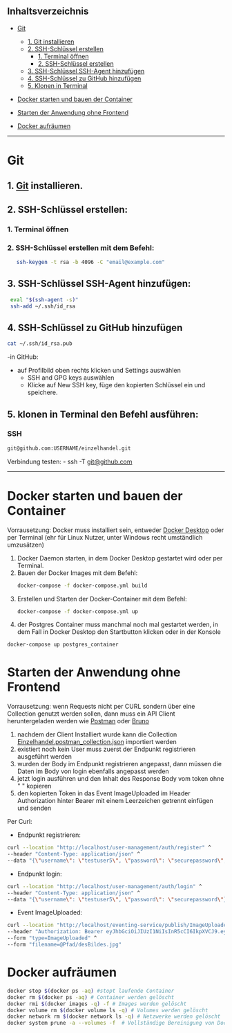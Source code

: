 ## Inhaltsverzeichnis

- [Git](#git)
    - [1. Git installieren](#1-git-installieren)
    - [2. SSH-Schlüssel erstellen](#2-ssh-schlüssel-erstellen)
        - [1. Terminal öffnen](#1-terminal-öffnen)
        - [2. SSH-Schlüssel erstellen](#2-ssh-schlüssel-erstellen-mit-dem-befehl)
    - [3. SSH-Schlüssel SSH-Agent hinzufügen](#3-ssh-schlüssel-ssh-agent-hinzufügen)
    - [4. SSH-Schlüssel zu GitHub hinzufügen](#4-ssh-schlüssel-zu-github-hinzufügen)
    - [5. Klonen in Terminal](#5-klonen-in-terminal)

- [Docker starten und bauen der Container](#docker-starten-und-bauen-der-container)

- [Starten der Anwendung ohne Frontend](#starten-der-anwendung-ohne-frontend)

- [Docker aufräumen](#docker-aufräumen)

-------------------------------------------------------------------------------------

# Git

## 1. [Git](https://git-scm.com/downloads) installieren.
## 2. SSH-Schlüssel erstellen:

### 1. Terminal öffnen
### 2. SSH-Schlüssel erstellen mit dem Befehl:

   ```bash
      ssh-keygen -t rsa -b 4096 -C "email@example.com"
   ```

## 3. SSH-Schlüssel SSH-Agent hinzufügen:

   ```bash
    eval "$(ssh-agent -s)"
    ssh-add ~/.ssh/id_rsa
   ```

## 4. SSH-Schlüssel zu GitHub hinzufügen

   ````bash
   cat ~/.ssh/id_rsa.pub
   ````

-in GitHub:
- auf Profilbild oben rechts klicken und Settings auswählen
    - SSH and GPG keys auswählen
    - Klicke auf New SSH key, füge den kopierten Schlüssel ein und speichere.

## 5. klonen in Terminal den Befehl ausführen:

  ### SSH

   ````bash
   git@github.com:USERNAME/einzelhandel.git
   ````

  Verbindung testen:
    - ssh -T git@github.com

-------------------------------------------------------------------------------------

# Docker starten und bauen der Container

Vorrausetzung: Docker muss installiert sein, entweder [Docker Desktop](https://www.docker.com/products/docker-desktop/) 
oder per Terminal (ehr für Linux Nutzer, unter Windows recht umständlich umzusätzen) 

1. Docker Daemon starten, in dem Docker Desktop gestartet wird oder per Terminal. 
2. Bauen der Docker Images mit dem Befehl:
    ````bash
    docker-compose -f docker-compose.yml build
    ````
3. Erstellen und Starten der Docker-Container mit dem Befehl:
    ````bash
    docker-compose -f docker-compose.yml up
    ````
4. der Postgres Container muss manchmal noch mal gestartet werden, in dem Fall in Docker Desktop den Startbutton klicken
oder in der Konsole
````bash
docker-compose up postgres_container
````

# Starten der Anwendung ohne Frontend

Vorrausetzung: wenn Requests nicht per CURL sondern über eine Collection genutzt werden sollen, dann muss ein API Client   
heruntergeladen werden wie [Postman](https://www.postman.com/downloads/) oder 
[Bruno](https://docs.usebruno.com/get-started/bruno-basics/download) 

1. nachdem der Client Installiert wurde kann die Collection 
[Einzelhandel.postman_collection.json](https://drive.google.com/file/d/1r-va-SVz5_67Owtehy-zt-iI5mkOvfPa/view?usp=sharing) 
importiert werden
2. existiert noch kein User muss zuerst der Endpunkt registrieren ausgeführt werden
3. wurden der Body im Endpunkt registrieren angepasst, dann müssen die Daten im Body von login ebenfalls angepasst werden
4. jetzt login ausführen und den Inhalt des Response Body vom token ohne " " kopieren
5. den kopierten Token in das Event ImageUploaded im Header Authorization hinter Bearer mit einem Leerzeichen getrennt 
einfügen und senden

Per Curl:
- Endpunkt registrieren:
 ````bash
curl --location "http://localhost/user-management/auth/register" ^
--header "Content-Type: application/json" ^
--data "{\"username\": \"testuser5\", \"password\": \"securepassword\", \"role\": \"Mitarbeiter\"}"
 ````
- Endpunkt login:
 ````bash
curl --location "http://localhost/user-management/auth/login" ^
--header "Content-Type: application/json" ^
--data "{\"username\": \"testuser5\", \"password\": \"securepassword\"}"
 ````
- Event ImageUploaded:
 ````bash
curl --location "http://localhost/eventing-service/publish/ImageUploaded" ^
--header "Authorization: Bearer eyJhbGciOiJIUzI1NiIsInR5cCI6IkpXVCJ9.eyJ1c2VybmFtZSI6InRlc3R1c2VyMiIsInJvbGUiOiJNaXRhcmJlaXRlciIsImV4cCI6MTczNjc3MDczMX0.emw6GdIF2hZSIA_QT6o9_8a_NsNWk4fomQcATTCTb8E" ^
--form "type=ImageUploaded" ^
--form "filename=@Pfad/desBildes.jpg"
 ````

# Docker aufräumen

 ````bash
docker stop $(docker ps -aq) #stopt laufende Container
docker rm $(docker ps -aq) # Container werden gelöscht
docker rmi $(docker images -q) -f # Images werden gelöscht  
docker volume rm $(docker volume ls -q) # Volumes werden gelöscht  
docker network rm $(docker network ls -q) # Netzwerke werden gelöscht
docker system prune -a --volumes -f  # Vollständige Bereinigung von Docker 
 ````